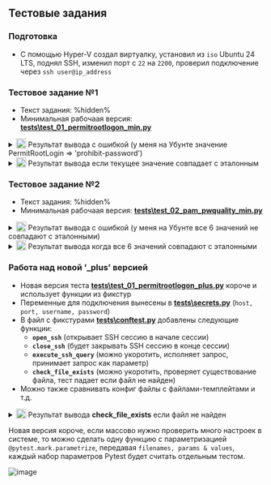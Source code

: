 ## Тестовые задания

### Подготовка
- С помощью Hyper-V создал виртуалку, установил из ```iso``` Ubuntu 24 LTS, поднял SSH, изменил порт с ```22``` на ```2200```, проверил подключение через ```ssh user@ip_address```

### Тестовое задание №1
- Текст задания: %hidden%
- Минимальная рабочаая версия: **[tests\test_01_permitrootlogon_min.py](https://github.com/otomakine/pytest_task_00/blob/main/tests/test_01_permitrootlogon_min.py)**

<details><img style="" src="https://github.com/otomakine/pytest_task_00/assets/29117632/3673cae3-a4c8-43bc-a46c-4b4e2b99ec3c">
<summary><img valign="bottom" width="20" height="20" src="https://img.icons8.com/retro/32/image.png" alt="image"/>
  Результат вывода с ошибкой (у меня на Убунте значение PermitRootLogin => 'prohibit-password')</summary></details>

<details><img style="" src="https://github.com/otomakine/pytest_task_00/assets/29117632/c79325b6-a539-47ab-b556-6f31073ac342">
<summary><img valign="bottom" width="20" height="20" src="https://img.icons8.com/retro/32/image.png" alt="image"/>
  Результат вывода если текущее значение совпадает с эталонным</summary></details>

### Тестовое задание №2
- Текст задания: %hidden%
- Минимальная рабочаая версия: **[tests\test_02_pam_pwquality_min.py](https://github.com/otomakine/pytest_task_00/blob/main/tests/test_02_pam_pwquality_min.py)**

<details><img style="" src="https://github.com/otomakine/pytest_task_00/assets/29117632/70e7ef85-7cc3-495c-b143-baaaf715cd5a">
<summary><img valign="bottom" width="20" height="20" src="https://img.icons8.com/retro/32/image.png" alt="image"/>
  Результат вывода с ошибкой (у меня на Убунте все 6 значений не совпадают с эталонными)</summary></details>

<details><img style="" src="https://github.com/otomakine/pytest_task_00/assets/29117632/a4ce7173-8493-41c9-9460-66b684a7796b">
<summary><img valign="bottom" width="20" height="20" src="https://img.icons8.com/retro/32/image.png" alt="image"/>
  Результат вывода когда все 6 значений совпадают с эталонными</summary></details>


### Работа над новой '_plus' версией
- Новая версия теста **[tests\test_01_permitrootlogon_plus.py](https://github.com/otomakine/pytest_task_00/blob/main/tests/test_01_permitrootlogon_plus.py)** короче и использует функции из фикстур
- Переменные для подключения вынесены в **[tests\secrets.py](https://github.com/otomakine/pytest_task_00/blob/main/tests/secrets.py)** (```host, port, username, password```)
- В файл с фикстурами **[tests\conftest.py](https://github.com/otomakine/pytest_task_00/blob/main/tests/conftest.py)** добавлены следующие функции:
  - **```open_ssh```** (открывает SSH сессию в начале сессии)
  - **```close_ssh```** (будет закрывать SSH сессию в конце сессии)
  - **```execute_ssh_query```** (можно укоротить, исполняет запрос, принимает запрос как параметр)
  - **```check_file_exists```** (можно укоротить, проверяет существование файла, тест падает если файл не найден)
- Можно также сравнивать конфиг файлы с файлами-темплейтами и т.д.
  
<details><img style="" src="https://github.com/otomakine/pytest_task_00/assets/29117632/c88c732c-582b-4a4a-8069-440c275dd44a">
<summary><img valign="bottom" width="20" height="20" src="https://img.icons8.com/retro/32/image.png" alt="image"/>
  Результат вывода <b>check_file_exists</b> если файл не найден</summary></details>

Новая версия короче, если массово нужно проверить много настроек в системе, то можно сделать одну функцию с параметризацией ```@pytest.mark.parametrize```, передавая ```filenames, params & values```, каждый набор параметров Pytest будет считать отдельным тестом.

![image](https://github.com/otomakine/pytest_task_00/assets/29117632/59875854-0a4e-4be4-b6d3-fb388b099def)


